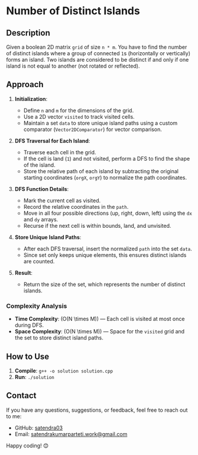 # Number of Distinct Islands

## Description

Given a boolean 2D matrix `grid` of size `n * m`. You have to find the number of distinct islands where a group of connected `1`s (horizontally or vertically) forms an island. Two islands are considered to be distinct if and only if one island is not equal to another (not rotated or reflected).

## Approach

1. **Initialization**:
   - Define `n` and `m` for the dimensions of the grid.
   - Use a 2D vector `visited` to track visited cells.
   - Maintain a set `data` to store unique island paths using a custom comparator (`Vector2DComparator`) for vector comparison.

2. **DFS Traversal for Each Island**:
   - Traverse each cell in the grid.
   - If the cell is land (`1`) and not visited, perform a DFS to find the shape of the island.
   - Store the relative path of each island by subtracting the original starting coordinates (`orgX`, `orgY`) to normalize the path coordinates.

3. **DFS Function Details**:
   - Mark the current cell as visited.
   - Record the relative coordinates in the `path`.
   - Move in all four possible directions (up, right, down, left) using the `dx` and `dy` arrays.
   - Recurse if the next cell is within bounds, land, and unvisited.

4. **Store Unique Island Paths**:
   - After each DFS traversal, insert the normalized `path` into the set `data`.
   - Since set only keeps unique elements, this ensures distinct islands are counted.

5. **Result**:
   - Return the size of the set, which represents the number of distinct islands.

### Complexity Analysis
- **Time Complexity**: \(O(N \times M)\) — Each cell is visited at most once during DFS.
- **Space Complexity**: \(O(N \times M)\) — Space for the `visited` grid and the set to store distinct island paths.

## How to Use

1. **Compile**: `g++ -o solution solution.cpp`
2. **Run**: `./solution`

## Contact

If you have any questions, suggestions, or feedback, feel free to reach out to me:

- GitHub: [satendra03](https://github.com/satendra03)
- Email: [satendrakumarparteti.work@gmail.com](mailto:satendrakumarparteti.work@gmail.com)

Happy coding! 😊
